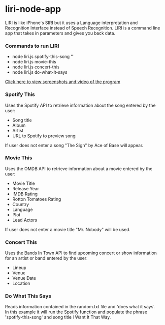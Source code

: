 # liri-node-app

LIRI is like iPhone's SIRI but it uses a Language interpretation and Recognition Interface instead of Speech Recognition. LIRI is a command line app that  takes in parameters and gives you back data. 

### Commands to run LIRI
* node liri.js spotify-this-song  '<song name here>'
* node liri.js movie-this <movie title here>
* node liri.js concert-this <band or artists name here>
* node liri.js do-what-it-says

[Click here to view screenshots and video of the program](images/)

### Spotify This
Uses the Spotify API to retrieve information about the song entered by the user:
* Song title
* Album
* Artist
* URL to Spotify to preview song

If user does not enter a song "The Sign" by Ace of Base will appear.

### Movie This
Uses the OMDB API to retrieve information about a movie entered by the user:
* Movie Title
* Release Year
* IMDB Rating
* Rotton Tomatoes Rating
* Country
* Language
* Plot
* Lead Actors 

If user does not enter a movie title "Mr. Nobody" will be used. 

### Concert This
Uses the Bands In Town API to find upcoming concert or show information for an artist or band entered by the user:
* Lineup
* Venue
* Venue Date
* Location

### Do What This Says
Reads information contained in the random.txt file and 'does what it says'. In this example it will run the Spotify function and populate the phrase 'spotify-this-song' and song title I Want It That Way.





